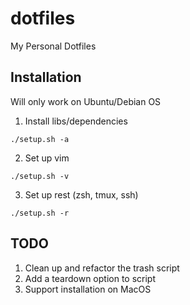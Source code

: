 # dotfiles

My Personal Dotfiles

## Installation

Will only work on Ubuntu/Debian OS

1) Install libs/dependencies

`./setup.sh -a`

2) Set up vim

`./setup.sh -v`

3) Set up rest (zsh, tmux, ssh)

`./setup.sh -r`

## TODO

1) Clean up and refactor the trash script
2) Add a teardown option to script
3) Support installation on MacOS
